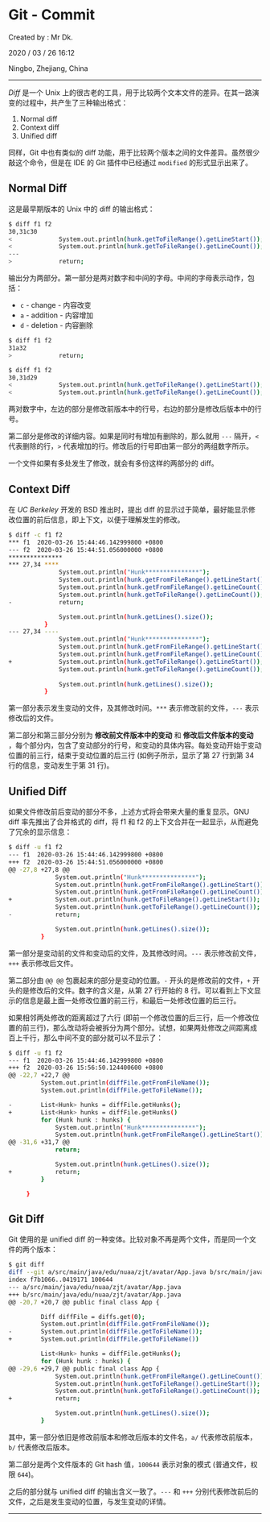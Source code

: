 # Git - Commit

Created by : Mr Dk.

2020 / 03 / 26 16:12

Ningbo, Zhejiang, China

---

_Diff_ 是一个 Unix 上的很古老的工具，用于比较两个文本文件的差异。在其一路演变的过程中，共产生了三种输出格式：

1. Normal diff
2. Context diff
3. Unified diff

同样，Git 中也有类似的 diff 功能，用于比较两个版本之间的文件差异。虽然很少敲这个命令，但是在 IDE 的 Git 插件中已经通过 `modified` 的形式显示出来了。

## Normal Diff

这是最早期版本的 Unix 中的 diff 的输出格式：

```bash
$ diff f1 f2
30,31c30
<             System.out.println(hunk.getToFileRange().getLineStart());
<             System.out.println(hunk.getToFileRange().getLineCount());
---
>             return;
```

输出分为两部分。第一部分是两对数字和中间的字母。中间的字母表示动作，包括：

* `c` - change - 内容改变
* `a` - addition - 内容增加
* `d` - deletion - 内容删除

```bash
$ diff f1 f2
31a32
>             return;
```

```bash
$ diff f1 f2
30,31d29
<             System.out.println(hunk.getToFileRange().getLineStart());
<             System.out.println(hunk.getToFileRange().getLineCount());
```

两对数字中，左边的部分是修改前版本中的行号，右边的部分是修改后版本中的行号。

第二部分是修改的详细内容。如果是同时有增加有删除的，那么就用 `---` 隔开，`<` 代表删除的行，`>` 代表增加的行。修改后的行号即由第一部分的两组数字所示。

一个文件如果有多处发生了修改，就会有多份这样的两部分的 diff。

## Context Diff

在 _UC Berkeley_ 开发的 BSD 推出时，提出 diff 的显示过于简单，最好能显示修改位置的前后信息，即上下文，以便于理解发生的修改。

```bash
$ diff -c f1 f2
*** f1  2020-03-26 15:44:46.142999800 +0800
--- f2  2020-03-26 15:44:51.056000000 +0800
***************
*** 27,34 ****
              System.out.println("Hunk***************");
              System.out.println(hunk.getFromFileRange().getLineStart());
              System.out.println(hunk.getFromFileRange().getLineCount());
              System.out.println(hunk.getToFileRange().getLineCount());
-             return;

              System.out.println(hunk.getLines().size());
          }
--- 27,34 ----
              System.out.println("Hunk***************");
              System.out.println(hunk.getFromFileRange().getLineStart());
              System.out.println(hunk.getFromFileRange().getLineCount());
+             System.out.println(hunk.getToFileRange().getLineStart());
              System.out.println(hunk.getToFileRange().getLineCount());
  
              System.out.println(hunk.getLines().size());
          }
```

第一部分表示发生变动的文件，及其修改时间。`***` 表示修改前的文件，`---` 表示修改后的文件。

第二部分和第三部分分别为 __修改前文件版本中的变动__ 和 __修改后文件版本的变动__ ，每个部分内，包含了变动部分的行号，和变动的具体内容。每处变动开始于变动位置的前三行，结束于变动位置的后三行 (如例子所示，显示了第 27 行到第 34 行的信息，变动发生于第 31 行)。

## Unified Diff

如果文件修改前后变动的部分不多，上述方式将会带来大量的重复显示。GNU diff 率先推出了合并格式的 diff，将 f1 和 f2 的上下文合并在一起显示，从而避免了冗余的显示信息：

```bash
$ diff -u f1 f2
--- f1  2020-03-26 15:44:46.142999800 +0800
+++ f2  2020-03-26 15:44:51.056000000 +0800
@@ -27,8 +27,8 @@
             System.out.println("Hunk***************");
             System.out.println(hunk.getFromFileRange().getLineStart());
             System.out.println(hunk.getFromFileRange().getLineCount());
+            System.out.println(hunk.getToFileRange().getLineStart());
             System.out.println(hunk.getToFileRange().getLineCount());
-            return;

             System.out.println(hunk.getLines().size());
         }
```

第一部分是变动前的文件和变动后的文件，及其修改时间。`---` 表示修改前文件，`+++` 表示修改后文件。

第二部分由 `@@ @@` 包裹起来的部分是变动的位置。`-` 开头的是修改前的文件，`+` 开头的是修改后的文件。数字的含义是，从第 27 行开始的 8 行。可以看到上下文显示的信息是最上面一处修改位置的前三行，和最后一处修改位置的后三行。

如果相邻两处修改的距离超过了六行 (即前一个修改位置的后三行，后一个修改位置的前三行)，那么改动将会被拆分为两个部分。试想，如果两处修改之间距离成百上千行，那么中间不变的部分就可以不显示了：

```bash
$ diff -u f1 f2
--- f1  2020-03-26 15:44:46.142999800 +0800
+++ f2  2020-03-26 15:56:50.124400600 +0800
@@ -22,7 +22,7 @@
         System.out.println(diffFile.getFromFileName());
         System.out.println(diffFile.getToFileName());

-        List<Hunk> hunks = diffFile.getHunks();
+        List<Hunk> hunks = diffFile.getHunks()
         for (Hunk hunk : hunks) {
             System.out.println("Hunk***************");
             System.out.println(hunk.getFromFileRange().getLineStart());
@@ -31,6 +31,7 @@
             return;

             System.out.println(hunk.getLines().size());
+            return;
         }

     }
```

## Git Diff

Git 使用的是 unified diff 的一种变体。比较对象不再是两个文件，而是同一个文件的两个版本：

```bash
$ git diff
diff --git a/src/main/java/edu/nuaa/zjt/avatar/App.java b/src/main/java/edu/nuaa/zjt/avatar/App.java
index f7b1066..0419171 100644
--- a/src/main/java/edu/nuaa/zjt/avatar/App.java
+++ b/src/main/java/edu/nuaa/zjt/avatar/App.java
@@ -20,7 +20,7 @@ public final class App {

         Diff diffFile = diffs.get(0);
         System.out.println(diffFile.getFromFileName());
-        System.out.println(diffFile.getToFileName());
+        System.out.println(diffFile.getToFileName())

         List<Hunk> hunks = diffFile.getHunks();
         for (Hunk hunk : hunks) {
@@ -29,6 +29,7 @@ public final class App {
             System.out.println(hunk.getFromFileRange().getLineCount());
             System.out.println(hunk.getToFileRange().getLineStart());
             System.out.println(hunk.getToFileRange().getLineCount());
+            return;

             System.out.println(hunk.getLines().size());
         }
```

其中，第一部分依旧是修改前版本和修改后版本的文件名，`a/` 代表修改前版本，`b/` 代表修改后版本。

第二部分是两个文件版本的 Git hash 值，`100644` 表示对象的模式 (普通文件，权限 `644`)。

之后的部分就与 unified diff 的输出含义一致了。`---` 和 `+++` 分别代表修改前后的文件，之后是发生变动的位置，与发生变动的详情。

---

